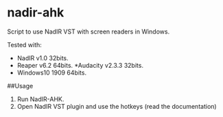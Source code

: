 # nadir-ahk

Script to use NadIR VST with screen readers in Windows.

Tested with:
* NadIR v1.0 32bits.
* Reaper v6.2 64bits.
*Audacity v2.3.3 32bits.
* Windows10 1909 64bits.

##Usage

1. Run NadIR-AHK.
2. Open NadIR VST plugin and use the hotkeys (read the documentation)